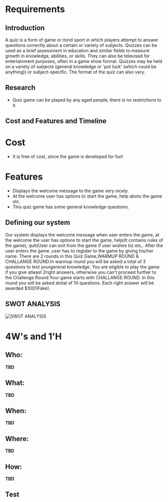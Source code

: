 # Requirements
## Introduction
A quiz is a form of game or mind sport in which players attempt to answer questions correctly about a certain or variety of subjects. Quizzes can be used as a brief assessment in education and similar fields to measure growth in knowledge, abilities, or skills. They can also be televised for entertainment purposes, often in a game show format.
Quizzes may be held on a variety of subjects (general knowledge or 'pot luck' (which could be anything)) or subject-specific. The format of the quiz can also vary.
## Research
* Quiz game can be played by any aged people, there is no restrictions to it.

## Cost and Features and Timeline
# Cost
* It is free of cost, since the game is developed for fun!

# Features
* Displays the welcome message to the game very nicely.
* At the welcome user has options to start the game, help abotu the game etc.
* This quiz game has some general knowledge questions.

## Defining our system
Our system displays the welcome message when user enters the game, at the welcome the user has options to start the game, help(It contains rules of the game), quit(User can exit from the game if user wishes to) etc,. After the user enters the game ,user has to register to the game by giving his/her name. There are 2 rounds in this Quiz Game,WARMUP ROUND & CHALLANGE ROUND.In warmup round you will be asked a total of 3 questions to test yourgeneral knowledge. You are eligible to play the game if you give atleast 2right answers, otherwise you can't proceed further to the Challenge Round.Your game starts with CHALLANGE ROUND. In this round you will be asked atotal of 10 questions. Each right answer will be awarded $100!(Fake).

## SWOT ANALYSIS
![SWOT ANALYSIS]()

#  4W&#39;s and 1&#39;H

## Who:
**TBD**

## What:
**TBD**

## When:
**TBD**

## Where:
**TBD**

## How:
**TBD**

## Test
